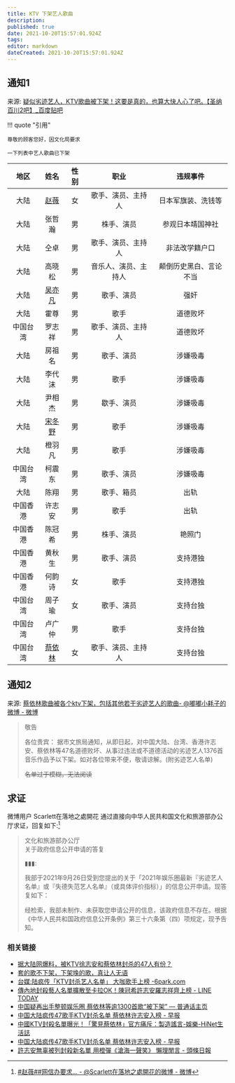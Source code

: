 ```yaml
---
title: KTV 下架艺人歌曲
description: 
published: true
date: 2021-10-20T15:57:01.924Z
tags: 
editor: markdown
dateCreated: 2021-10-20T15:57:01.924Z
---
```


## 通知1

来源: [疑似劣迹艺人，KTV歌曲被下架！这要是真的，也算大快人心了吧。【圣纳百川2吧】_百度贴吧](https://web.archive.org/web/20211020075242/https://tieba.baidu.com/p/7578973670)

!!! quote "引用"

    尊敬的顾客您好，因文化局要求

    一下列表中艺人歌曲已下架

|   地区   |            姓名             |性别|         职业         |        违规事件        |
|:--------:|:---------------------------:|:--:|:--------------------:|:----------------------:|
|   大陆   |   [赵薇](/people/赵薇.md)   | 女 |  歌手、演员、主持人  |   日本军旗装、洗钱等   |
|   大陆   |           张哲瀚            | 男 |      株手、演员      |    参观日本靖国神社    |
|   大陆   |            仝卓             | 男 |  歌手、演员、主持人  |     非法改学籍户口     |
|   大陆   |           高晓松            | 男 | 音乐人、演员、主持人 | 颠倒历史黑白、言论不当 |
|   大陆   | [吴亦凡](/people/吴亦凡.md) | 男 |      歌手、演员      |          强奸          |
|   大陆   |            霍尊             | 男 |         歌手         |        道德败坏        |
| 中国台湾 |           罗志祥            | 男 |  歌手、演员、主持人  |        道德败坏        |
|   大陆   |           房祖名            | 男 |      歌手、演员      |        涉嫌吸毒        |
|   大陆   |           李代沫            | 男 |         歌手         |        涉嫌吸毒        |
|   大陆   |           尹相杰            | 男 |      歇手、演员      |        涉嫌吸毒        |
|   大陆   | [宋冬野](/people/宋冬野.md) | 男 |         歌手         |        涉嫌吸毒        |
|   大陆   |           橙羽凡            | 男 |         歌手         |        涉嫌吸毒        |
| 中国台湾 |           柯震东            | 男 |      歌手、演员      |        涉嫌吸毒        |
|   大陆   |            陈翔             | 男 |      歌手、箱员      |          出轨          |
| 中国香港 |           许志安            | 男 |         歌手         |          出轨          |
| 中国香港 |           陈冠希            | 男 |      株手、演员      |         艳照门         |
| 中国香港 |           黄秋生            | 男 |      歌手、演员      |        支持港独        |
| 中国香港 |           何韵诗            | 女 |         歌手         |        支持港独        |
| 中国台湾 |           周子瑜            | 女 |      歌手、演员      |        支持台独        |
| 中国台湾 |           卢广仲            | 男 |         歌手         |        支持台独        |
| 中国台湾 |  [蔡依林](/people/蔡依林)   | 女 |  歌手、演员、主持人  |        支持台独        |                      |

## 通知2

来源: [蔡依林歌曲被各个ktv下架，包括其他若干劣迹艺人的歌曲 ​​​ - @嘟嘟小耗子的微博 - 微博](https://archive.md/F0PwB "https://weibo.com/5821283785/KD8aC4Ts3")

> 敬告
>
> 各位贵宾： 据市文旅局通知，从即日起，对中国大陆、台湾、香港许志安、蔡依林等47名道德败坏、从事过违法或不道德活动的劣迹艺人1376首音乐作品予以下架。如对各位带来不便，敬请谅解。(附劣迹艺人名单)
>
> ~~名单过于模糊，无法阅读~~

## 求证

微博用户 Scarlett在落地之處開花 通过直接向中华人民共和国文化和旅游部办公厅求证，回复如下:[^KDujXyhrH]

[^KDujXyhrH]: [#赵薇##网信办要求... - @Scarlett在落地之處開花的微博 - 微博](https://archive.md/uePkC "https://weibo.com/1910913772/KDujXyhrH")

> 文化和旅游部办公厅<br>
> 关于政府信息公开申请的答复
>
> ▮▮▮:
>
> 我部于2021年9月26日受到您提出的关于「2021年娱乐圈最新『劣迹艺人名单』或『失德失范艺人名单』（或具体评价指标）」的信息公开申请。现答复如下：
>
> 经检索，我部未制作、未获取您申请公开的信息，该政府信息不存在。根据《中华人民共和国政府信息公开条例》第三十六条第（四）项规定，现予告知。

### 相关链接

+ [据大陆网爆料，被KTV徐志安和蔡依林封杀的47人有份？](https://web.archive.org/web/20211020073605/https://remonews.com/hongkong/据大陆网爆料，被ktv徐志安和蔡依林封杀的47人有份/)
+ [套的歌不下架，下架堍的歌，真让人无语](https://web.archive.org/web/20211020082053/https://www.douban.com/group/topic/250100677/)
+ [台媒:陆疯传「KTV封杀艺人名单」 大咖歌手上榜 -6park.com](https://web.archive.org/web/20211020073646/https://www.6parknews.com/newspark/view.php?app=news&act=view&nid=512422)
+ [傳內地封殺藝人名單擴散至卡拉OK！陳冠希許志安羅志祥齊上榜 - LINE TODAY](https://web.archive.org/web/20211020092423/https://today.line.me/hk/v2/article/wJ0XKB0)
+ [中国疑再出手整顿娱乐圈 蔡依林等逾1300首歌“被下架” — 普通话主页](https://web.archive.org/web/20211019065303/https://www.rfa.org/mandarin/Xinwen/wul1018b-10182021042752.html)
+ [中国大陆疯传47歌手KTV封杀名单 蔡依林许志安入榜 - 早报](https://web.archive.org/web/20211019173454/https://www.zaobao.com.sg/entertainment/story20211018-1204498)
+ [中國KTV封殺名單曝光！「驚見蔡依林」官方痛斥：製造謠言-娛樂-HiNet生活誌](https://times.hinet.net/news/23560623)
+ [中国大陆疯传47歌手KTV封杀名单 蔡依林许志安入榜 - 早报](https://web.archive.org/web/20211019173454/https://www.zaobao.com.sg/entertainment/story20211018-1204498)
+ [許志安無辜被列封殺新名單 用橙彈《滄海一聲笑》 懶理閒言 - 頭條日報](https://web.archive.org/web/20211020124019/https://hd.stheadline.com/life/ent/realtime/2263929/即時-娛樂-許志安無辜被列封殺新名單-用橙彈-滄海一聲笑-懶理閒言)

